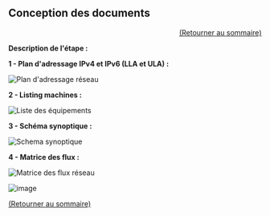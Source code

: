 ## Conception des documents
<p align="right"><a href="README.md">(Retourner au sommaire)</a></p>

**Description de l'étape :**  


**1 - Plan d'adressage IPv4 et IPv6 (LLA et ULA) :**  

![Plan d'adressage réseau](https://github.com/user-attachments/assets/6d928ee0-4dd2-47d3-9439-578a5bad599b)

**2 - Listing machines :**  

![Liste des équipements](https://github.com/user-attachments/assets/a57dc280-a867-4a5d-ab32-0f40c15e22bf)

**3 - Schéma synoptique :**  

![Schema synoptique](https://github.com/user-attachments/assets/7190338d-5fa7-4f53-b4cd-8c2ab2ecb1cc)

**4 - Matrice des flux :**

![Matrice des flux réseau](https://github.com/user-attachments/assets/461a2ef3-5e21-41a3-bf6c-0493a21dbffa)   

![image](https://github.com/user-attachments/assets/be14897c-d295-4400-ab71-4e5495001c8b)
 

<a href="README.md">(Retourner au sommaire)</a>
